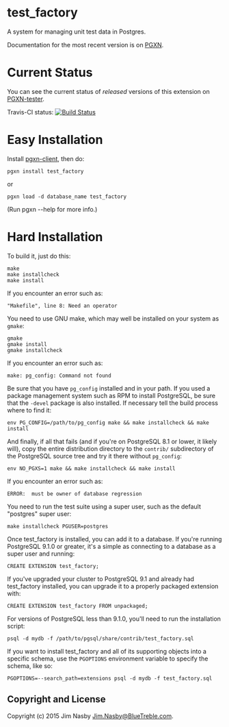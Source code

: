 test_factory
===============

A system for managing unit test data in Postgres.

Documentation for the most recent version is on [PGXN](http://pgxn.org/dist/test_factory/doc/test_factory.html).

Current Status
==============
You can see the current status of *released* versions of this extension on [PGXN-tester](http://pgxn-tester.org/distributions/test_factory).

Travis-CI status: [![Build Status](https://travis-ci.org/BlueTreble/test_factory.png)](https://travis-ci.org/BlueTreble/test_factory)

Easy Installation
=================
Install [pgxn-client](http://pgxnclient.projects.pgfoundry.org/install.html), then do:

    pgxn install test_factory

or

    pgxn load -d database_name test_factory

(Run pgxn --help for more info.)

Hard Installation
=================

To build it, just do this:

    make
    make installcheck
    make install

If you encounter an error such as:

    "Makefile", line 8: Need an operator

You need to use GNU make, which may well be installed on your system as
`gmake`:

    gmake
    gmake install
    gmake installcheck

If you encounter an error such as:

    make: pg_config: Command not found

Be sure that you have `pg_config` installed and in your path. If you used a
package management system such as RPM to install PostgreSQL, be sure that the
`-devel` package is also installed. If necessary tell the build process where
to find it:

    env PG_CONFIG=/path/to/pg_config make && make installcheck && make install

And finally, if all that fails (and if you're on PostgreSQL 8.1 or lower, it
likely will), copy the entire distribution directory to the `contrib/`
subdirectory of the PostgreSQL source tree and try it there without
`pg_config`:

    env NO_PGXS=1 make && make installcheck && make install

If you encounter an error such as:

    ERROR:  must be owner of database regression

You need to run the test suite using a super user, such as the default
"postgres" super user:

    make installcheck PGUSER=postgres

Once test_factory is installed, you can add it to a database. If you're running
PostgreSQL 9.1.0 or greater, it's a simple as connecting to a database as a
super user and running:

    CREATE EXTENSION test_factory;

If you've upgraded your cluster to PostgreSQL 9.1 and already had test_factory
installed, you can upgrade it to a properly packaged extension with:

    CREATE EXTENSION test_factory FROM unpackaged;

For versions of PostgreSQL less than 9.1.0, you'll need to run the
installation script:

    psql -d mydb -f /path/to/pgsql/share/contrib/test_factory.sql

If you want to install test_factory and all of its supporting objects into a specific
schema, use the `PGOPTIONS` environment variable to specify the schema, like
so:

    PGOPTIONS=--search_path=extensions psql -d mydb -f test_factory.sql

Copyright and License
---------------------

Copyright (c) 2015 Jim Nasby <Jim.Nasby@BlueTreble.com>.

